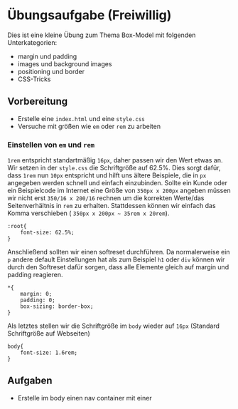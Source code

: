# Übungsaufgabe (Freiwillig)

Dies ist eine kleine Übung zum Thema Box-Model mit folgenden Unterkategorien:
- margin und padding
- images und background images
- positioning und border
- CSS-Tricks

## Vorbereitung

- Erstelle eine `index.html` und eine `style.css`
- Versuche mit größen wie `em` oder `rem` zu arbeiten

### Einstellen von `em` und `rem`

`1rem` entspricht standartmäßig `16px`, daher passen wir den Wert etwas an.
Wir setzen in der `style.css` die Schriftgröße auf 62.5%. Dies sorgt dafür, dass `1rem` nun `10px` entspricht und hilft uns ältere Beispiele, die in `px` angegeben werden schnell und einfach einzubinden. Sollte ein Kunde oder ein Beispielcode im Internet eine Größe von `350px x 200px` angeben müssen wir nicht erst `350/16 x 200/16` rechnen um die korrekten Werte/das Seitenverhältnis in `rem` zu erhalten. Stattdessen können wir einfach das Komma verschieben (
`350px x 200px ~ 35rem x 20rem`).

```
:root{
    font-size: 62.5%;
}
```

Anschließend sollten wir einen softreset durchführen. Da normalerweise ein `p` andere default Einstellungen hat als zum Beispiel `h1` oder `div` können wir durch den Softreset dafür sorgen, dass alle Elemente gleich auf margin und padding reagieren.

```
*{
    margin: 0;
    padding: 0;
    box-sizing: border-box;
}
```

Als letztes stellen wir die Schriftgröße im `body` wieder auf `16px` (Standard Schriftgröße auf Webseiten)

```
body{
    font-size: 1.6rem;
}
```

## Aufgaben

- Erstelle im body einen nav container mit einer 